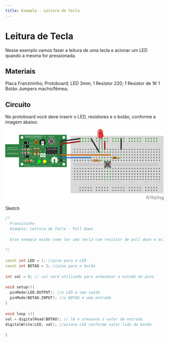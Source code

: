```yaml
---
title: Exemplo - Leitura de Tecla
---
```


# Leitura de Tecla

Nesse exemplo vamos fazer a leitura de uma tecla e acionar um LED quando a mesma for pressionada.

## Materiais

Placa Franzininho; Protoboard; LED 3mm; 1 Resistor 220; 1 Resistor de 1K 1 Botão Jumpers macho/fêmea;

## Circuito

No protoboard você deve inserir o LED, resistores e o botão, conforme a imagem abaixo:

![](../../.gitbook/assets/image1%20%2811%29.png)

Sketch

```cpp
/*
  Franzininho
  Exemplo: Leitura de Tecla - Pull Down

  Esse exemplo exibe como ler uma tecla com resistor de pull down e acionar um led quando ela for pressionada

*/

const int LED = 1; //pino para o LED
const int BOTAO = 2; //pino para o botão

int val = 0; // val será utilizado para armazenar o estado do pino

void setup(){
  pinMode(LED,OUTPUT); //o LED é uma saída
  pinMode(BOTAO,INPUT); //o BOTAO é uma entrada
}

void loop (){
val = digitalRead(BOTAO); // lê e armazena o valor de entrada
digitalWrite(LED, val); //aciona LED conforme valor lido do botão

}
```

